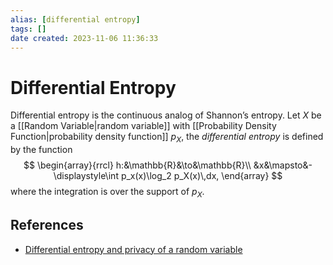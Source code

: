 ```yaml
---
alias: [differential entropy]
tags: []
date created: 2023-11-06 11:36:33
---
```


# Differential Entropy

Differential entropy is the continuous analog of Shannon’s entropy. Let $X$ be a [[Random Variable|random variable]] with [[Probability Density Function|probability density function]] $p_X$, the _differential entropy_ is defined by the function
$$
\begin{array}{rrcl}
h:&\mathbb{R}&\to&\mathbb{R}\\
  &x&\mapsto&-\displaystyle\int p_x(x)\log_2 p_X(x)\,dx,
\end{array}
$$
where the integration is over the support of $p_X$.

## References

- [Differential entropy and privacy of a random variable](https://www.johndcook.com/blog/2023/11/01/differential-entropy-and-privacy/)